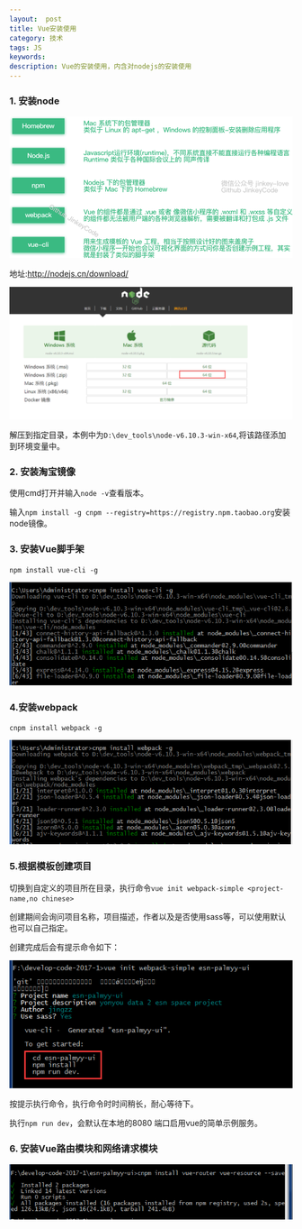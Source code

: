 ```yaml
---
layout:  post
title: Vue安装使用
category: 技术
tags: JS
keywords: 
description: Vue的安装使用，内含对nodejs的安装使用
---
```



### 1. 安装node


![工具包](//raw.githubusercontent.com/George5814/blog-pic/master/image/js/node-setup-0.png)

地址:<http://nodejs.cn/download/>

![node版本](//raw.githubusercontent.com/George5814/blog-pic/master/image/js/node-setup-1.png)

解压到指定目录，本例中为`D:\dev_tools\node-v6.10.3-win-x64`,将该路径添加到环境变量中。

### 2. 安装淘宝镜像

使用cmd打开并输入`node -v`查看版本。

输入`npm install -g cnpm --registry=https://registry.npm.taobao.org`安装node镜像。

### 3. 安装Vue脚手架


`npm install vue-cli -g`

![Vue脚手架](//raw.githubusercontent.com/George5814/blog-pic/master/image/js/vue-setup-1.png)

### 4.安装webpack

`cnpm install webpack -g`

![安装webpack](//raw.githubusercontent.com/George5814/blog-pic/master/image/js/webpack-setup-1.png)

### 5.根据模板创建项目

切换到自定义的项目所在目录，执行命令`vue init webpack-simple <project-name,no chinese>`

创建期间会询问项目名称，项目描述，作者以及是否使用sass等，可以使用默认也可以自己指定。

创建完成后会有提示命令如下：

![创建项目](//raw.githubusercontent.com/George5814/blog-pic/master/image/js/vue-setup-2.png)

按提示执行命令，执行命令时时间稍长，耐心等待下。

执行`npm run dev`，会默认在本地的8080 端口启用vue的简单示例服务。

### 6. 安装Vue路由模块和网络请求模块

![安装Vue路由模块和网络请求模块](//raw.githubusercontent.com/George5814/blog-pic/master/image/js/vue-setup-3.png)




